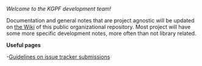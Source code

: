 *Welcome to the KGPF development team!*

Documentation and general notes that are project agnostic will be updated
on [the Wiki](https://github.com/kgpf-dev/.github/wiki/) of this public organizational repository.
Most project will have some more specific development notes, more often than not library related.

**Useful pages**

-[Guidelines on issue tracker submissions](https://github.com/kgpf-dev/.github/wiki/Issue-Submissions)
